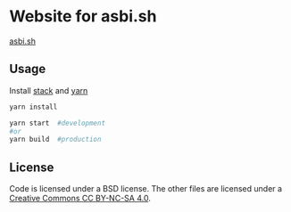 # Website for asbi.sh

[asbi.sh](https://www.asbi.sh/)

## Usage
Install [stack]("https://docs.haskellstack.org/") and [yarn]("https://yarnpkg.com/")

```bash
yarn install

yarn start  #development
#or
yarn build  #production
```

## License
Code is licensed under a BSD license.
The other files are licensed under a [Creative Commons CC BY-NC-SA 4.0]("http://creativecommons.org/licenses/by-nc-sa/4.0/").
